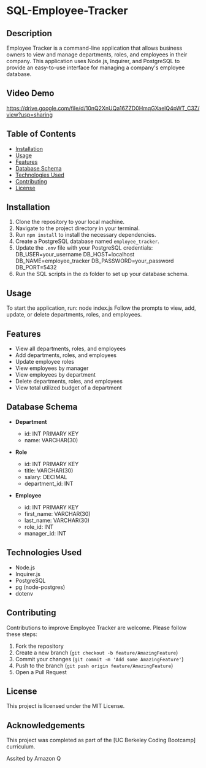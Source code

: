 # SQL-Employee-Tracker

## Description

Employee Tracker is a command-line application that allows business owners to view and manage departments, roles, and employees in their company. This application uses Node.js, Inquirer, and PostgreSQL to provide an easy-to-use interface for managing a company's employee database.

## Video Demo
https://drive.google.com/file/d/10nQ2XnUQa16ZZD0HmqGXaelQ4pWT_C3Z/view?usp=sharing

## Table of Contents

- [Installation](#installation)
- [Usage](#usage)
- [Features](#features)
- [Database Schema](#database-schema)
- [Technologies Used](#technologies-used)
- [Contributing](#contributing)
- [License](#license)

## Installation

1. Clone the repository to your local machine.
2. Navigate to the project directory in your terminal.
3. Run `npm install` to install the necessary dependencies.
4. Create a PostgreSQL database named `employee_tracker`.
5. Update the `.env` file with your PostgreSQL credentials:
DB_USER=your_username
DB_HOST=localhost
DB_NAME=employee_tracker
DB_PASSWORD=your_password
DB_PORT=5432
6. Run the SQL scripts in the `db` folder to set up your database schema.

## Usage

To start the application, run: node index.js
Follow the prompts to view, add, update, or delete departments, roles, and employees.

## Features

- View all departments, roles, and employees
- Add departments, roles, and employees
- Update employee roles
- View employees by manager
- View employees by department
- Delete departments, roles, and employees
- View total utilized budget of a department

## Database Schema

- **Department**
  - id: INT PRIMARY KEY
  - name: VARCHAR(30)

- **Role**
  - id: INT PRIMARY KEY
  - title: VARCHAR(30)
  - salary: DECIMAL
  - department_id: INT

- **Employee**
  - id: INT PRIMARY KEY
  - first_name: VARCHAR(30)
  - last_name: VARCHAR(30)
  - role_id: INT
  - manager_id: INT

## Technologies Used

- Node.js
- Inquirer.js
- PostgreSQL
- pg (node-postgres)
- dotenv

## Contributing

Contributions to improve Employee Tracker are welcome. Please follow these steps:

1. Fork the repository
2. Create a new branch (`git checkout -b feature/AmazingFeature`)
3. Commit your changes (`git commit -m 'Add some AmazingFeature'`)
4. Push to the branch (`git push origin feature/AmazingFeature`)
5. Open a Pull Request

## License

This project is licensed under the MIT License.

## Acknowledgements
This project was completed as part of the [UC Berkeley Coding Bootcamp] curriculum.

Assited by Amazon Q
